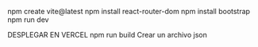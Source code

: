npm create vite@latest
npm install react-router-dom
npm install bootstrap
  npm run dev

  
DESPLEGAR EN VERCEL
npm run build
Crear un archivo json